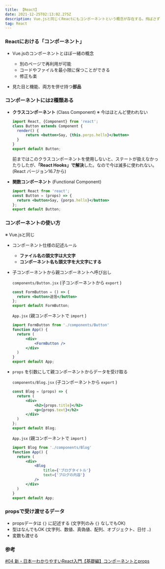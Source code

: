 ```yaml
---
title: 【React】
date: 2021-12-25T02:13:02.275Z
description: Vue.jsと同じくReactにもコンポーネントという概念が存在する。飛ばさず、もう一度基礎から学び直す。
tag: React
---
```

### Reactにおける「コンポーネント」

* Vue.jsのコンポーネントとほぼ一緒の概念

  * 別のページで再利用が可能
  * コードやファイルを最小限に保つことができる
  * 修正も楽
* 見た目と機能、両方を併せ持つ**部品**



### コンポーネントには2種類ある

* **クラスコンポーネント** (Class Component) ※ 今はほとんど使われない

  ```jsx
  import React, {Component} from 'react';
  class Button extends Component {
  	render() {
  		return <button>Say, {this.porps.hello}</button>
  	}
  }
  export default Button;
  ```

    前まではこのクラスコンポーネントを使用しないと、ステートが扱えなかったりしたが、**「React Hooks」で解決**した。なので今は滅多に使われない。(React バージョン16.7から)
    
* **関数コンポーネント** (Functional Component)

  ```jsx
  import React from 'react';
  const Button = (props) => {
  	return <button>Say, {porps.hello}</button> 
  };
  export default Button;
  ```

### コンポーネントの使い方

※ Vue.jsと同じ

* コンポーネント仕様の記述ルール

  * **ファイル名の頭文字は大文字**
  * **コンポーネント名も頭文字を大文字にする**
* 子コンポーネントから親コンポーネントへ呼び出し

    `components/Button.jsx` (子コンポーネントから `export` )

  ```jsx
  const FormButton = () => {
  	return <button>送信</button>
  };
  export default FormButton;
  ```

    `App.jsx` (親コンポーネントで `import` )

  ```jsx
  import FormButton from './components/Button'
  function App() {
  	return (
  		<div>
  			<FormButton />
  		</div>
  	)
  }
  export default App;
  ```
* `props` を引数にして親コンポーネントからデータを受け取る

    `components/Blog.jsx` (子コンポーネントから `export` )

  ```jsx
  const Blog = (props) => {
  	return (
  		<div>
  			<h2>{props.title}</h2>
  			<p>{props.text}</h2>
  		</div>
  	)
  };
  export default Blog;
  ```

    `App.jsx` (親コンポーネントで `import` )

  ```jsx
  import Blog from './components/Blog'
  function App() {
  	return (
  		<div>
  			<Blog
  				title={'ブログタイトル'}
  				text={'ブログの内容'}
  			/>
  		</div>
  	)
  }
  export default App;
  ```

### propsで受け渡せるデータ

* propsデータは `{}` に記述する (文字列のみ `{}` なしでもOK)
* 型はなんでもOK (文字列、数値、真偽値、配列、オブジェクト、日付 ..)
* 変数も渡せる

### 参考

[\#04 新・日本一わかりやすいReact入門【基礎編】コンポーネントとprops](https://www.youtube.com/watch?v=Q-df0QgZuhE&list=PLX8Rsrpnn3IWPoM7-1YPDksRRkamRY25k&index=4)